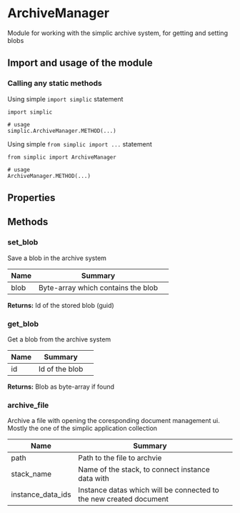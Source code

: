 ArchiveManager
===

Module for working with the simplic archive system, for getting and setting blobs


## Import and usage of the module
### Calling any static methods
Using simple `import simplic` statement
```
import simplic

# usage
simplic.ArchiveManager.METHOD(...)
```
Using simple `from simplic import ...` statement
```
from simplic import ArchiveManager

# usage
ArchiveManager.METHOD(...)
```


## Properties

## Methods

### set_blob
Save a blob in the archive system

| Name | Summary |    |
| --- | --- | ---- |
 | blob | Byte-array which contains the blob | |

__Returns:__
Id of the stored blob (guid)

### get_blob
Get a blob from the archive system

| Name | Summary |    |
| --- | --- | ---- |
 | id | Id of the blob | |

__Returns:__
Blob as byte-array if found

### archive_file
Archive a file with opening the coresponding document management ui. Mostly the one of the simplic application collection

| Name | Summary |    |
| --- | --- | ---- |
 | path | Path to the file to archvie | |
 | stack_name | Name of the stack, to connect instance data with | |
 | instance_data_ids | Instance datas which will be connected to the new created document | |
